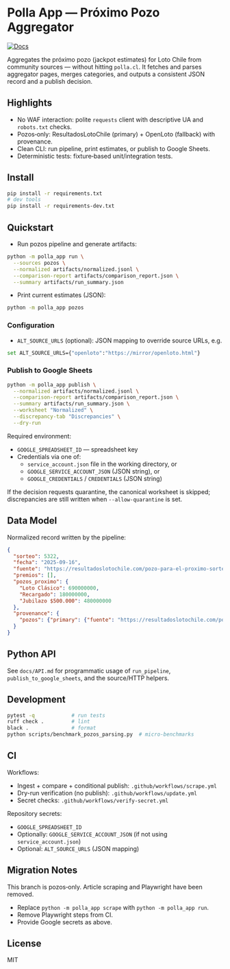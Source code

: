 # Polla App — Próximo Pozo Aggregator

[![Docs](https://github.com/cortega26/polla/actions/workflows/docs.yml/badge.svg)](https://github.com/cortega26/polla/actions/workflows/docs.yml)

Aggregates the próximo pozo (jackpot estimates) for Loto Chile from community sources — without hitting `polla.cl`. It fetches and parses aggregator pages, merges categories, and outputs a consistent JSON record and a publish decision.

## Highlights

- No WAF interaction: polite `requests` client with descriptive UA and `robots.txt` checks.
- Pozos‑only: ResultadosLotoChile (primary) + OpenLoto (fallback) with provenance.
- Clean CLI: run pipeline, print estimates, or publish to Google Sheets.
- Deterministic tests: fixture‑based unit/integration tests.

## Install

```bash
pip install -r requirements.txt
# dev tools
pip install -r requirements-dev.txt
```

## Quickstart

- Run pozos pipeline and generate artifacts:

```bash
python -m polla_app run \
  --sources pozos \
  --normalized artifacts/normalized.jsonl \
  --comparison-report artifacts/comparison_report.json \
  --summary artifacts/run_summary.json
```

- Print current estimates (JSON):

```bash
python -m polla_app pozos
```

### Configuration

- `ALT_SOURCE_URLS` (optional): JSON mapping to override source URLs, e.g.

```bash
set ALT_SOURCE_URLS={"openloto":"https://mirror/openloto.html"}
```

### Publish to Google Sheets

```bash
python -m polla_app publish \
  --normalized artifacts/normalized.jsonl \
  --comparison-report artifacts/comparison_report.json \
  --summary artifacts/run_summary.json \
  --worksheet "Normalized" \
  --discrepancy-tab "Discrepancies" \
  --dry-run
```

Required environment:
- `GOOGLE_SPREADSHEET_ID` — spreadsheet key
- Credentials via one of:
  - `service_account.json` file in the working directory, or
  - `GOOGLE_SERVICE_ACCOUNT_JSON` (JSON string), or
  - `GOOGLE_CREDENTIALS` / `CREDENTIALS` (JSON string)

If the decision requests quarantine, the canonical worksheet is skipped; discrepancies are still written when `--allow-quarantine` is set.

## Data Model

Normalized record written by the pipeline:

```json
{
  "sorteo": 5322,
  "fecha": "2025-09-16",
  "fuente": "https://resultadoslotochile.com/pozo-para-el-proximo-sorteo/",
  "premios": [],
  "pozos_proximo": {
    "Loto Clásico": 690000000,
    "Recargado": 180000000,
    "Jubilazo $500.000": 480000000
  },
  "provenance": {
    "pozos": {"primary": {"fuente": "https://resultadoslotochile.com/pozo-para-el-proximo-sorteo/"}}
  }
}
```

## Python API

See `docs/API.md` for programmatic usage of `run_pipeline`, `publish_to_google_sheets`, and the source/HTTP helpers.

## Development

```bash
pytest -q            # run tests
ruff check .         # lint
black .              # format
python scripts/benchmark_pozos_parsing.py  # micro-benchmarks
```

## CI

Workflows:
- Ingest + compare + conditional publish: `.github/workflows/scrape.yml`
- Dry-run verification (no publish): `.github/workflows/update.yml`
- Secret checks: `.github/workflows/verify-secret.yml`

Repository secrets:
- `GOOGLE_SPREADSHEET_ID`
- Optionally: `GOOGLE_SERVICE_ACCOUNT_JSON` (if not using `service_account.json`)
- Optional: `ALT_SOURCE_URLS` (JSON mapping)

## Migration Notes

This branch is pozos‑only. Article scraping and Playwright have been removed.

- Replace `python -m polla_app scrape` with `python -m polla_app run`.
- Remove Playwright steps from CI.
- Provide Google secrets as above.

## License

MIT
